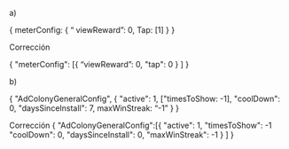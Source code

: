 a)

{
    meterConfig: {
    “
    viewReward”: 0,
    Tap: [1]
    }
}


Corrección

{
    "meterConfig": [{
        “viewReward”: 0,
        "tap": 0
        }
    ]
}

b)

{
"AdColonyGeneralConfig",
{
"active": 1,
["timesToShow: -1],
"coolDown": 0,
"daysSinceInstall": 7,
maxWinStreak: “-1”
}
}

Corrección
{
"AdColonyGeneralConfig":[{
        "active": 1,
        "timesToShow": -1
        "coolDown": 0,
        "daysSinceInstall": 0,
        "maxWinStreak": -1
        }
    ]
}
